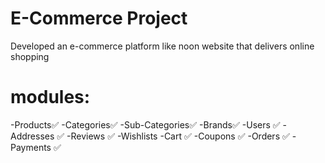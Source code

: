 # E-Commerce Project
Developed an e-commerce platform like noon website that delivers online shopping
# modules: 
-Products✅
-Categories✅
-Sub-Categories✅
-Brands✅
-Users ✅
-Addresses ✅
-Reviews ✅
-Wishlists
-Cart ✅
-Coupons ✅
-Orders ✅
-Payments ✅
